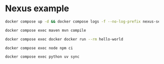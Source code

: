 # Nexus example

```bash
docker compose up -d && docker compose logs -f --no-log-prefix nexus-setup
```

```bash
docker compose exec maven mvn compile
```

```bash
docker compose exec docker docker run --rm hello-world
```

```bash
docker compose exec node npm ci
```

```bash
docker compose exec python uv sync
```

